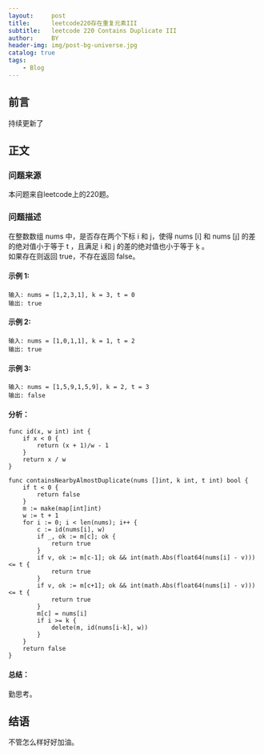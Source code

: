 ```yaml
---
layout:     post
title:      leetcode220存在重复元素III
subtitle:   leetcode 220 Contains Duplicate III
author:     BY
header-img: img/post-bg-universe.jpg
catalog: true
tags:
    - Blog
---
```



## 前言

持续更新了

## 正文

### 问题来源

本问题来自leetcode上的220题。  

### 问题描述

在整数数组 nums 中，是否存在两个下标 i 和 j，使得 nums [i] 和 nums [j] 的差的绝对值小于等于 t ，且满足 i 和 j 的差的绝对值也小于等于 ķ 。  
如果存在则返回 true，不存在返回 false。    

#### 示例 1:
```
输入: nums = [1,2,3,1], k = 3, t = 0
输出: true
```

#### 示例 2:
```
输入: nums = [1,0,1,1], k = 1, t = 2
输出: true
```

#### 示例 3:
```
输入: nums = [1,5,9,1,5,9], k = 2, t = 3
输出: false
```

#### 分析：  
```
func id(x, w int) int {
    if x < 0 {
        return (x + 1)/w - 1
    }
    return x / w
}

func containsNearbyAlmostDuplicate(nums []int, k int, t int) bool {
    if t < 0 {
        return false
    }
    m := make(map[int]int)
    w := t + 1
    for i := 0; i < len(nums); i++ {
        c := id(nums[i], w)
        if _, ok := m[c]; ok {
            return true
        }
        if v, ok := m[c-1]; ok && int(math.Abs(float64(nums[i] - v))) <= t {
            return true
        }
        if v, ok := m[c+1]; ok && int(math.Abs(float64(nums[i] - v))) <= t {
            return true
        }
        m[c] = nums[i]
        if i >= k {
            delete(m, id(nums[i-k], w))
        }
    }
    return false
}
```

#### 总结：
勤思考。  

## 结语
不管怎么样好好加油。

